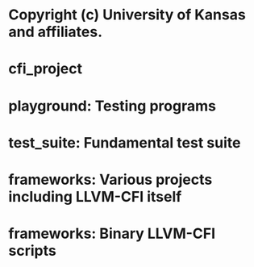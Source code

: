 # Copyright (c) University of Kansas and affiliates.

# cfi_project

# playground: Testing programs
# test_suite: Fundamental test suite
# frameworks: Various projects including LLVM-CFI itself
# frameworks: Binary LLVM-CFI scripts
